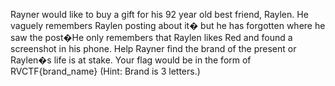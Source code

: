 Rayner would like to buy a gift for his 92 year old best friend, Raylen. He vaguely remembers Raylen posting about it� but he has forgotten where he saw the post�He only remembers that Raylen likes Red and found a screenshot in his phone. Help Rayner find the brand of the present or Raylen�s life is at stake. Your flag would be in the form of RVCTF{brand_name} (Hint: Brand is 3 letters.)